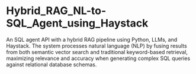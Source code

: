 # Hybrid_RAG_NL-to-SQL_Agent_using_Haystack
An SQL agent API with a hybrid RAG pipeline using Python, LLMs, and Haystack. The system processes natural language (NLP) by fusing results from both semantic vector search and traditional keyword-based retrieval, maximizing relevance and accuracy when generating complex SQL queries against relational database schemas.
